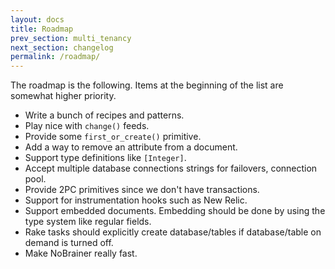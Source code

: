 ```yaml
---
layout: docs
title: Roadmap
prev_section: multi_tenancy
next_section: changelog
permalink: /roadmap/
---
```


The roadmap is the following. Items at the beginning of the list are somewhat higher priority.

* Write a bunch of recipes and patterns.
* Play nice with `change()` feeds.
* Provide some `first_or_create()` primitive.
* Add a way to remove an attribute from a document.
* Support type definitions like `[Integer]`.
* Accept multiple database connections strings for failovers, connection pool.
* Provide 2PC primitives since we don't have transactions.
* Support for instrumentation hooks such as New Relic.
* Support embedded documents. Embedding should be done by using the type system like regular fields.
* Rake tasks should explicitly create database/tables if database/table on demand is turned off.
* Make NoBrainer really fast.
